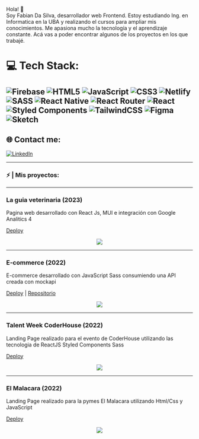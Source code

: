
Hola! 👋<br>Soy Fabian Da Silva, desarrollador web Frontend. Estoy estudiando Ing. en Informatica en la UBA y realizando el cursos para ampliar mis conocimientos. Me apasiona mucho la tecnología y el aprendizaje constante. Acá vas a poder encontrar algunos de los proyectos en los que trabajé.

# 💻 Tech Stack:
![Firebase](https://img.shields.io/badge/firebase-%23039BE5.svg?style=for-the-badge&logo=firebase) ![HTML5](https://img.shields.io/badge/html5-%23E34F26.svg?style=for-the-badge&logo=html5&logoColor=white) ![JavaScript](https://img.shields.io/badge/javascript-%23323330.svg?style=for-the-badge&logo=javascript&logoColor=%23F7DF1E) ![CSS3](https://img.shields.io/badge/css3-%231572B6.svg?style=for-the-badge&logo=css3&logoColor=white) ![Netlify](https://img.shields.io/badge/netlify-%23000000.svg?style=for-the-badge&logo=netlify&logoColor=#00C7B7) ![SASS](https://img.shields.io/badge/SASS-hotpink.svg?style=for-the-badge&logo=SASS&logoColor=white) ![React Native](https://img.shields.io/badge/react_native-%2320232a.svg?style=for-the-badge&logo=react&logoColor=%2361DAFB) ![React Router](https://img.shields.io/badge/React_Router-CA4245?style=for-the-badge&logo=react-router&logoColor=white) ![React](https://img.shields.io/badge/react-%2320232a.svg?style=for-the-badge&logo=react&logoColor=%2361DAFB) ![Styled Components](https://img.shields.io/badge/styled--components-DB7093?style=for-the-badge&logo=styled-components&logoColor=white) ![TailwindCSS](https://img.shields.io/badge/tailwindcss-%2338B2AC.svg?style=for-the-badge&logo=tailwind-css&logoColor=white) 	![Figma](https://img.shields.io/badge/figma-%23F24E1E.svg?style=for-the-badge&logo=figma&logoColor=white) ![Sketch](https://img.shields.io/badge/Sketch-FFB387?style=for-the-badge&logo=sketch&logoColor=black)
---
## 🌐 Contact me:
[![LinkedIn](https://img.shields.io/badge/LinkedIn-%230077B5.svg?logo=linkedin&logoColor=white)](https://linkedin.com/in/https://www.linkedin.com/in/fabiandasilva/) 


<hr>

### ⚡ | Mis proyectos:
<hr>
<h3>La guia veterinaria (2023)</h3>
<p>Pagina web desarrollado con React Js, MUI e integración con Google Analitics 4</p>

[Deploy](https://www.laguiaveterinaria.com.ar/) 

<p align="center"><img src="https://res.cloudinary.com/db4ukyiv9/image/upload/v1697131615/ve7jbomo2knvnvqodooe.jpg" margin="auto"></p>
<hr>
<h3>E-commerce (2022)</h3>
<p>E-commerce desarrollado con JavaScript Sass consumiendo una API creada con mockapi</p>

[Deploy](https://batuk.netlify.app/) | [Repositorio](https://github.com/fabiandasilva/ecommerce-app)

<p align="center"><img src="https://res.cloudinary.com/dew1za4wz/image/upload/v1667785168/plants/screen_th6qfc.png" margin="auto"></p>
<hr>
<h3>Talent Week CoderHouse (2022)</h3>
<p>Landing Page realizado para el evento de CoderHouse utilizando las tecnologia de ReactJS Styled Components Sass</p>

[Deploy](https://talent-week.netlify.app/)
<p align="center"><img src="https://res.cloudinary.com/dew1za4wz/image/upload/v1667227206/plants/talent_w58knk.png" margin="auto"></p>
<hr>
<h3>El Malacara (2022)</h3>
<p>Landing Page realizado para la pymes El Malacara utilizando Html/Css y JavaScript</p>

[Deploy](https://el-malacara.netlify.app/)

<p align="center"><img src="https://res.cloudinary.com/dew1za4wz/image/upload/v1667785713/plants/el-malacara_u9d7tz.png" margin="auto"></p>
